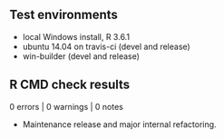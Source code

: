 ## Test environments
* local Windows install, R 3.6.1
* ubuntu 14.04 on travis-ci (devel and release)
* win-builder (devel and release)

## R CMD check results

0 errors | 0 warnings | 0 notes

  - Maintenance release and major internal refactoring.
